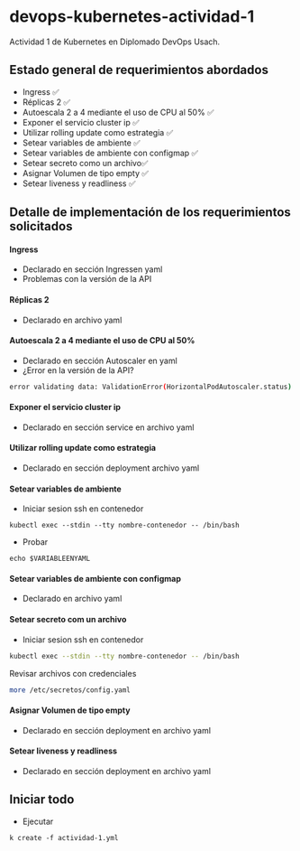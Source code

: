 # devops-kubernetes-actividad-1
 Actividad 1 de Kubernetes en Diplomado DevOps Usach.

## Estado general de requerimientos abordados

- Ingress ✅
- Réplicas 2 ✅
- Autoescala 2 a 4 mediante el uso de CPU al 50% ✅
- Exponer el servicio cluster ip ✅
- Utilizar rolling update como estrategia ✅
- Setear variables de ambiente ✅
- Setear variables de ambiente con configmap ✅
- Setear secreto como un archivo✅
- Asignar Volumen de tipo empty ✅
- Setear liveness y readliness ✅

## Detalle de implementación de los requerimientos solicitados

#### Ingress

- Declarado en sección Ingressen yaml
- Problemas con la versión de la API

#### Réplicas 2

- Declarado en archivo yaml

#### Autoescala 2 a 4 mediante el uso de CPU al 50%

- Declarado en sección Autoscaler en yaml
- ¿Error en la versión de la API?

````bash
error validating data: ValidationError(HorizontalPodAutoscaler.status): missing required field "conditions" in io.k8s.api.autoscaling.v2beta2.HorizontalPodAutoscalerStatus;
````

#### Exponer el servicio cluster ip

-  Declarado en sección service en archivo yaml

#### Utilizar rolling update como estrategia

- Declarado en sección deployment archivo yaml

#### Setear variables de ambiente 

- Iniciar sesion ssh en contenedor

```
kubectl exec --stdin --tty nombre-contenedor -- /bin/bash
```

- Probar

````
echo $VARIABLEENYAML
````

#### Setear variables de ambiente con configmap

- Declarado en archivo yaml

#### Setear secreto com un archivo

- Iniciar sesion ssh en contenedor

```bash
kubectl exec --stdin --tty nombre-contenedor -- /bin/bash
```

Revisar archivos con credenciales

````bash
more /etc/secretos/config.yaml
````

#### Asignar Volumen de tipo empty

- Declarado en sección deployment en archivo yaml

#### Setear liveness y readliness

- Declarado en sección deployment en archivo yaml

## Iniciar todo

- Ejecutar

````
k create -f actividad-1.yml
````

